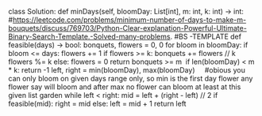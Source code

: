 class Solution:
def minDays(self, bloomDay: List[int], m: int, k: int) -> int:
#https://leetcode.com/problems/minimum-number-of-days-to-make-m-bouquets/discuss/769703/Python-Clear-explanation-Powerful-Ultimate-Binary-Search-Template.-Solved-many-problems.
#BS -TEMPLATE
def feasible(days) -> bool:
bonquets, flowers = 0, 0
for bloom in bloomDay:
if bloom <= days:
flowers += 1
if flowers >= k:
bonquets += flowers // k
flowers %= k
else:
flowers = 0
return bonquets >= m
​
if len(bloomDay) < m * k:
return -1
left, right = min(bloomDay), max(bloomDay)      #obious you can only bloom on given days range only, so min is the first day flower any flower say will bloom and after max no flower can bloom at least at this given list garden
while left < right:
mid = left + (right - left) // 2
if feasible(mid):
right = mid
else:
left = mid + 1
return left